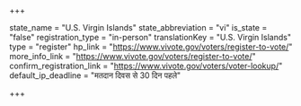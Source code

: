 +++

state_name = "U.S. Virgin Islands"
state_abbreviation = "vi"
is_state = "false"
registration_type = "in-person"
translationKey = "U.S. Virgin Islands"
type = "register"
hp_link = "https://www.vivote.gov/voters/register-to-vote/"
more_info_link = "https://www.vivote.gov/voters/register-to-vote/"
confirm_registration_link = "https://www.vivote.gov/voters/voter-lookup/"
default_ip_deadline = "मतदान दिवस से 30 दिन पहले"

+++